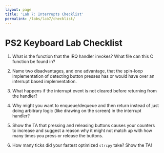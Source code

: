 ```yaml
---
layout: page
title: 'Lab 7: Interrupts Checklist'
permalink: /labs/lab7/checklist/
---
```


# PS2 Keyboard Lab Checklist

1. What is the function that the IRQ handler invokes? What file
   can this C function be found in?

2. Name two disadvantages, and one advantage, that the spin-loop implementation
   of detecting button presses has or would have over an interrupt based
   implementation.

3. What happens if the interrupt event is not cleared before returning from the
   handler?

4. Why might you want to enqueue/dequeue and then return instead of just doing
   arbitrary logic (like drawing on the screen) in the interrupt handler?

5. Show the TA that pressing and releasing buttons causes your counters to
   increase and suggest a reason why it might not match up with how many times
   you press or release the buttons.

6. How many ticks did your fastest optimized `strcpy` take? Show the TA!

